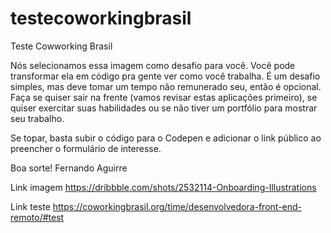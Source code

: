 # testecoworkingbrasil

Teste Cowworking Brasil

Nós selecionamos essa imagem como desafio para você. Você pode transformar ela em código pra gente ver como você trabalha. É um desafio simples, mas deve tomar um tempo não remunerado seu, então é opcional. Faça se quiser sair na frente (vamos revisar estas aplicações primeiro), se quiser exercitar suas habilidades ou se não tiver um portfólio para mostrar seu trabalho.

Se topar, basta subir o código para o Codepen e adicionar o link público ao preencher o formulário de interesse.

Boa sorte! Fernando Aguirre

Link imagem
https://dribbble.com/shots/2532114-Onboarding-Illustrations

Link teste
https://coworkingbrasil.org/time/desenvolvedora-front-end-remoto/#test
